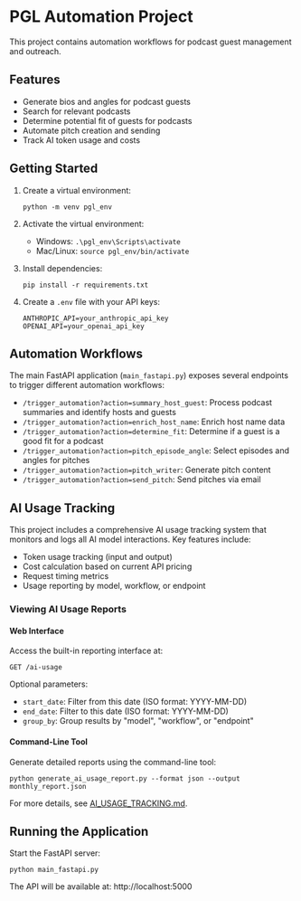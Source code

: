 # PGL Automation Project

This project contains automation workflows for podcast guest management and outreach.

## Features

- Generate bios and angles for podcast guests
- Search for relevant podcasts 
- Determine potential fit of guests for podcasts
- Automate pitch creation and sending
- Track AI token usage and costs

## Getting Started

1. Create a virtual environment:
   ```
   python -m venv pgl_env
   ```

2. Activate the virtual environment:
   - Windows: `.\pgl_env\Scripts\activate`
   - Mac/Linux: `source pgl_env/bin/activate`

3. Install dependencies:
   ```
   pip install -r requirements.txt
   ```

4. Create a `.env` file with your API keys:
   ```
   ANTHROPIC_API=your_anthropic_api_key
   OPENAI_API=your_openai_api_key
   ```

## Automation Workflows

The main FastAPI application (`main_fastapi.py`) exposes several endpoints to trigger different automation workflows:

- `/trigger_automation?action=summary_host_guest`: Process podcast summaries and identify hosts and guests
- `/trigger_automation?action=enrich_host_name`: Enrich host name data
- `/trigger_automation?action=determine_fit`: Determine if a guest is a good fit for a podcast
- `/trigger_automation?action=pitch_episode_angle`: Select episodes and angles for pitches
- `/trigger_automation?action=pitch_writer`: Generate pitch content
- `/trigger_automation?action=send_pitch`: Send pitches via email

## AI Usage Tracking

This project includes a comprehensive AI usage tracking system that monitors and logs all AI model interactions. Key features include:

- Token usage tracking (input and output)
- Cost calculation based on current API pricing
- Request timing metrics
- Usage reporting by model, workflow, or endpoint

### Viewing AI Usage Reports

#### Web Interface

Access the built-in reporting interface at:
```
GET /ai-usage
```

Optional parameters:
- `start_date`: Filter from this date (ISO format: YYYY-MM-DD)
- `end_date`: Filter to this date (ISO format: YYYY-MM-DD)
- `group_by`: Group results by "model", "workflow", or "endpoint"

#### Command-Line Tool

Generate detailed reports using the command-line tool:
```
python generate_ai_usage_report.py --format json --output monthly_report.json
```

For more details, see [AI_USAGE_TRACKING.md](AI_USAGE_TRACKING.md).

## Running the Application

Start the FastAPI server:
```
python main_fastapi.py
```

The API will be available at: http://localhost:5000

